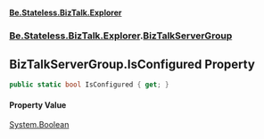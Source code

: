 #### [Be.Stateless.BizTalk.Explorer](README.md 'README')
### [Be.Stateless.BizTalk.Explorer](Be.Stateless.BizTalk.Explorer.md 'Be.Stateless.BizTalk.Explorer').[BizTalkServerGroup](BizTalkServerGroup.md 'Be.Stateless.BizTalk.Explorer.BizTalkServerGroup')

## BizTalkServerGroup.IsConfigured Property

```csharp
public static bool IsConfigured { get; }
```

#### Property Value
[System.Boolean](https://docs.microsoft.com/en-us/dotnet/api/System.Boolean 'System.Boolean')
